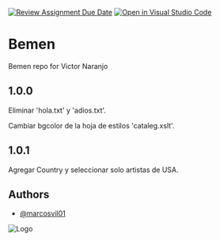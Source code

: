 [![Review Assignment Due Date](https://classroom.github.com/assets/deadline-readme-button-22041afd0340ce965d47ae6ef1cefeee28c7c493a6346c4f15d667ab976d596c.svg)](https://classroom.github.com/a/kp0ZOOJS)
[![Open in Visual Studio Code](https://classroom.github.com/assets/open-in-vscode-2e0aaae1b6195c2367325f4f02e2d04e9abb55f0b24a779b69b11b9e10269abc.svg)](https://classroom.github.com/online_ide?assignment_repo_id=16768126&assignment_repo_type=AssignmentRepo)
# Bemen

Bemen repo for Victor Naranjo

## 1.0.0 
Eliminar 'hola.txt' y 'adios.txt'.

Cambiar bgcolor de la hoja de estilos 'cataleg.xslt'.

## 1.0.1
Agregar Country y seleccionar solo artistas de USA.

## Authors

- [@marcosvil01](https://www.github.com/marcosvil01)


![Logo](https://bemen3.com/wp-content/uploads/2019/12/bemen-3-secundari.png)

